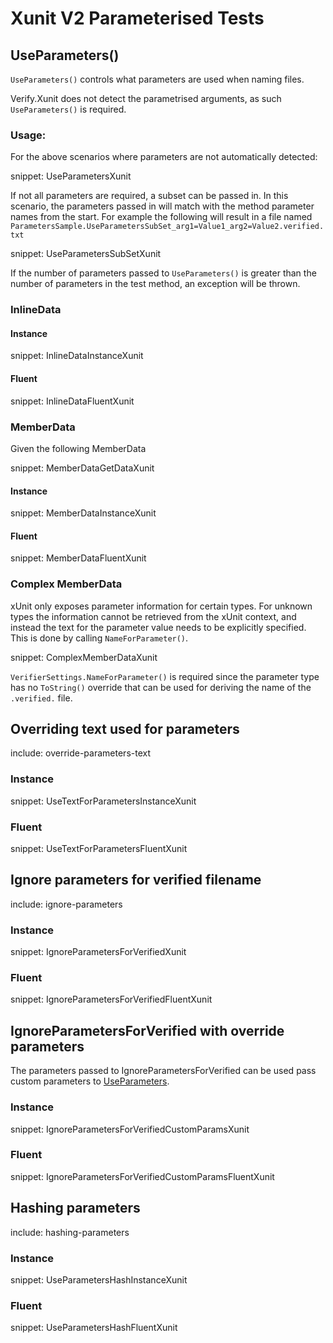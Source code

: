 # Xunit V2 Parameterised Tests


## UseParameters()

`UseParameters()` controls what parameters are used when naming files.

Verify.Xunit does not detect the parametrised arguments, as such `UseParameters()` is required.


### Usage:

For the above scenarios where parameters are not automatically detected: 

snippet: UseParametersXunit

If not all parameters are required, a subset can be passed in. In this scenario, the parameters passed in will match with the method parameter names from the start. For example the following will result in a file named `ParametersSample.UseParametersSubSet_arg1=Value1_arg2=Value2.verified.txt`

snippet: UseParametersSubSetXunit

If the number of parameters passed to `UseParameters()` is greater than the number of parameters in the test method, an exception will be thrown.


### InlineData


#### Instance

snippet: InlineDataInstanceXunit


#### Fluent

snippet: InlineDataFluentXunit


### MemberData

Given the following MemberData

snippet: MemberDataGetDataXunit


#### Instance 

snippet: MemberDataInstanceXunit


#### Fluent 

snippet: MemberDataFluentXunit


### Complex MemberData

xUnit only exposes parameter information for certain types. For unknown types the information cannot be retrieved from the xUnit context, and instead the text for the parameter value needs to be explicitly specified. This is done by calling `NameForParameter()`.

snippet: ComplexMemberDataXunit

`VerifierSettings.NameForParameter()` is required since the parameter type has no `ToString()` override that can be used for deriving the name of the `.verified.` file.


## Overriding text used for parameters

include: override-parameters-text


### Instance

snippet: UseTextForParametersInstanceXunit


### Fluent

snippet: UseTextForParametersFluentXunit


## Ignore parameters for verified filename

include: ignore-parameters


### Instance

snippet: IgnoreParametersForVerifiedXunit


### Fluent

snippet: IgnoreParametersForVerifiedFluentXunit


## IgnoreParametersForVerified with override parameters

The parameters passed to IgnoreParametersForVerified can be used pass custom parameters to [UseParameters](#UseParameters).


### Instance

snippet: IgnoreParametersForVerifiedCustomParamsXunit


### Fluent

snippet: IgnoreParametersForVerifiedCustomParamsFluentXunit


## Hashing parameters

include: hashing-parameters


### Instance

snippet: UseParametersHashInstanceXunit


### Fluent

snippet: UseParametersHashFluentXunit